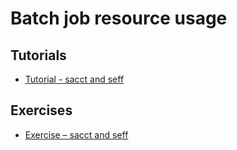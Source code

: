 # Batch job resource usage

## Tutorials
* [Tutorial - sacct and seff](tutorial_sacct_and_seff.md)

## Exercises
* [Exercise – sacct and seff](exercise_sacct_and_seff.md)
